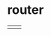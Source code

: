 router
============

| | |
| ----- | ----- |
| |[](http://techbus.safaribooksonline.com/book/programming/javascript/9781430263340/chapter-5-routers-and-events/sec1_9781430263340_ch05_xhtml) |